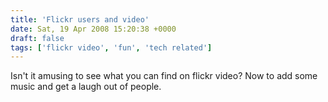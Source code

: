 ```yaml
---
title: 'Flickr users and video'
date: Sat, 19 Apr 2008 15:20:38 +0000
draft: false
tags: ['flickr video', 'fun', 'tech related']
---
```


Isn't it amusing to see what you can find on flickr video?  Now to add some music and get a laugh out of people.